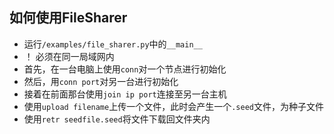 ## 如何使用FileSharer

- 运行`/examples/file_sharer.py`中的`__main__`
- ！ 必须在同一局域网内
- 首先，在一台电脑上使用`conn`对一个节点进行初始化
- 然后，用`conn port`对另一台进行初始化
- 接着在前面那台使用`join ip port`连接至另一台主机
- 使用`upload filename`上传一个文件，此时会产生一个`.seed`文件，为种子文件
- 使用`retr seedfile.seed`将文件下载回文件夹内